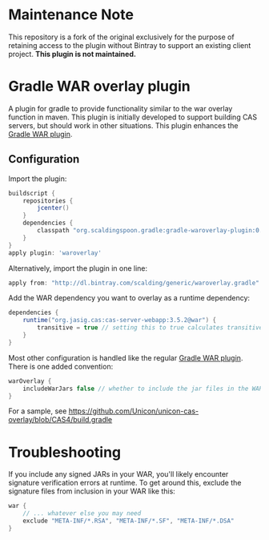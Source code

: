 # Maintenance Note

This repository is a fork of the original exclusively for the purpose of retaining access to the plugin without Bintray to support an existing client project. **This plugin is not maintained.**

# Gradle WAR overlay plugin

A plugin for gradle to provide functionality similar to the war overlay function in maven. This plugin is initially
developed to support building CAS servers, but should work in other situations. This plugin enhances the [Gradle WAR plugin](http://www.gradle.org/docs/current/userguide/war_plugin.html).

## Configuration

Import the plugin:

```groovy
buildscript {
    repositories {
        jcenter()
    }
    dependencies {
        classpath "org.scaldingspoon.gradle:gradle-waroverlay-plugin:0.9.3"
    }
}
apply plugin: 'waroverlay'
```

Alternatively, import the plugin in one line:

```groovy
apply from: "http://dl.bintray.com/scalding/generic/waroverlay.gradle"
```

Add the WAR dependency you want to overlay as a runtime dependency:

```groovy
dependencies {
    runtime("org.jasig.cas:cas-server-webapp:3.5.2@war") {
        transitive = true // setting this to true calculates transitive dependencies for addition to the target WAR
    }
}
```

Most other configuration is handled like the regular [Gradle WAR plugin](http://www.gradle.org/docs/current/userguide/war_plugin.html). There is one added convention:

```groovy
warOverlay {
    includeWarJars false // whether to include the jar files in the WAR. Default is false. If false, it might be useful to set transitive to `true` for the WAR dependency so its dependencies will be calculated and added
}
```

For a sample, see https://github.com/Unicon/unicon-cas-overlay/blob/CAS4/build.gradle

# Troubleshooting

If you include any signed JARs in your WAR, you'll likely encounter signature verification errors at runtime.  To get around this, exclude the signature files from inclusion in your WAR like this:

```groovy
war {
    // ... whatever else you may need
    exclude "META-INF/*.RSA", "META-INF/*.SF", "META-INF/*.DSA"
}
```
